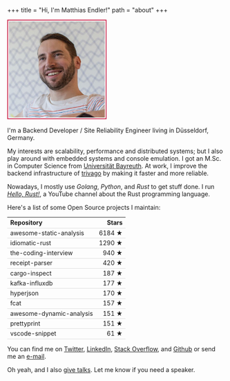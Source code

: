 +++
title = "Hi, I'm Matthias Endler!"
path = "about"
+++

<style>
    table {
        width: 100%;
    }

    th, td {
        border-bottom: 1px solid #ddd;
    }

    .fancy {
        padding:2px; border: 2px solid #c35; width:44%;
    }

    @media screen and (max-width: 640px) {
        .fancy{
            width: 100%;
        }
    }
</style>

<img class="fancy" src="./matthias.jpg" alt="Matthias Endler's profile photo" />

I'm a Backend Developer / Site Reliability Engineer living in Düsseldorf, Germany.

My interests are scalability, performance and distributed systems;
but I also play around with embedded systems and console emulation.
I got an M.Sc. in Computer Science from [Universität Bayreuth].
At work, I improve the backend infrastructure of [trivago] by making it
faster and more reliable.

Nowadays, I mostly use _Golang_, _Python_, and _Rust_ to get stuff done.
I run [*Hello, Rust!*], a YouTube channel about the Rust programming
language.

Here's a list of some Open Source projects I maintain:

| Repository               |  Stars |
| :----------------------- | -----: |
| awesome-static-analysis  | 6184 ★ |
| idiomatic-rust           | 1290 ★ |
| the-coding-interview     |  940 ★ |
| receipt-parser           |  420 ★ |
| cargo-inspect            |  187 ★ |
| kafka-influxdb           |  177 ★ |
| hyperjson                |  170 ★ |
| fcat                     |  157 ★ |
| awesome-dynamic-analysis |  151 ★ |
| prettyprint              |  151 ★ |
| vscode-snippet           |   61 ★ |

You can find me on [Twitter], [LinkedIn], [Stack Overflow], and [Github] or send me an [e-mail].

Oh yeah, and I also [give talks][talks]. Let me know if you need a speaker.

[universität bayreuth]: https://www.uni-bayreuth.de/en/index.html
[trivago]: http://tech.trivago.com/
[*hello, rust!*]: https://hello-rust.show
[talks]: @/static/talks/index.md
[github]: http://github.com/mre/
[twitter]: https://twitter.com/matthiasendler
[stack overflow]: http://stackoverflow.com/users/270334/mre
[linkedin]: https://www.linkedin.com/in/endlermatthias
[e-mail]: mailto:&#109;&#097;&#116;&#116;&#104;&#105;&#097;&#115;&#064;&#101;&#110;&#100;&#108;&#101;&#114;&#046;&#100;&#101;&#118;
